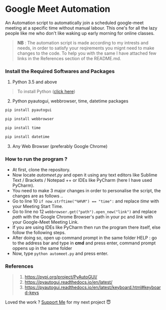 # **Google Meet Automation**
An Automation script to automatically join a scheduled google-meet meeting at a specific time without manual labour. This one's for all the lazy people like me who don't like waking up early morning for online classes.

>**NB** : The automation script is made according to my intrests and needs, in order to satisfy your reqirements you mignt need to make changes to the code. To help you with the same I have attached few links in the References section of the README.md.


### Install the Required Softwares and Packages
1. Python 3.5 and above
> To install Python ([click here](https://www.python.org/downloads/))
2. Python pyautogui, webbrowser, time, datetime packages
```python
pip install pyautogui
```
```python
pip install webbrowser
```
```python
pip install time
```
```python
pip install datetime
```
3. Any Web Browser (preferably Google Chrome)


### How to run the program ?
- At first, clone the repository.
- Now locate *automeet.py* and open it using any text editors like Sublime Text / Brackets / Notepad ++ or IDEs like PyCharm (here I have used PyCharm).
- You need to make 3 major changes in order to personalise the script, the changes are as follows ..
- Go to line 10 `if now.strftime("%H%M") == "time":` and replace *time* with your Meeting Start Time.
- Go to line no 12 `webbrowser.get("path").open_new("link")` and replace *path* with the Google Chrome Browser's path in your pc and *link* with your Google-Meet Meeting Link.
- If you are using IDEs like PyCharm then run the program there itself, else follow the following steps.
- After doing so, open up command prompt in the same folder 
	HELP : go to the address bar and type in **cmd** and press enter, command prompt oppens up in the same folder
- Now, type `python automeet.py` and press enter.

### References
> 1. https://pypi.org/project/PyAutoGUI/
> 2. https://pyautogui.readthedocs.io/en/latest/
> 3. https://pyautogui.readthedocs.io/en/latest/keyboard.html#keyboard-keys

Loved the work ? [Support Me](https://paypal.me/shubhadeepmandal394?locale.x=en_GB) for my next project 😇